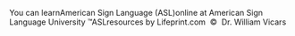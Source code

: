 You can learnAmerican Sign Language (ASL)online at American Sign Language University ™ASLresources by Lifeprint.com  ©  Dr. William Vicars